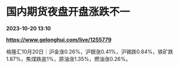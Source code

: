 # 国内期货夜盘开盘涨跌不一

**2023-10-20 13:10**

**https://www.gelonghui.com/live/1255779**

格隆汇10月20日｜沪金涨0.26%，沪银涨0.41%，沪锡跌0.84%，铁矿跌1.87%，焦煤跌逾1%，原油涨1.35%，燃油涨0.26%。